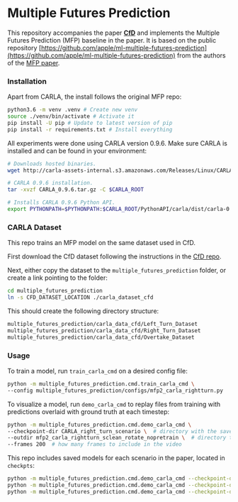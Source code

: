# Multiple Futures Prediction

This repository accompanies the paper [**CfD**]() and implements the Multiple Futures Prediction (MFP) baseline in the paper.
It is based on the public repository [https://github.com/apple/ml-multiple-futures-prediction](https://github.com/apple/ml-multiple-futures-prediction) from the authors of the [MFP paper](https://arxiv.org/abs/1911.00997).

### Installation

Apart from CARLA, the install follows the original MFP repo:
```sh
python3.6 -m venv .venv # Create new venv
source ./venv/bin/activate # Activate it
pip install -U pip # Update to latest version of pip
pip install -r requirements.txt # Install everything
```

All experiments were done using CARLA version 0.9.6. Make sure CARLA is installed and can be found in your environment:
```sh
# Downloads hosted binaries.
wget http://carla-assets-internal.s3.amazonaws.com/Releases/Linux/CARLA_0.9.6.tar.gz

# CARLA 0.9.6 installation.
tar -xvzf CARLA_0.9.6.tar.gz -C $CARLA_ROOT

# Installs CARLA 0.9.6 Python API.
export PYTHONPATH=$PYTHONPATH:$CARLA_ROOT/PythonAPI/carla/dist/carla-0.9.6-py3.5-linux-x86_64.egg
```

### CARLA Dataset

This repo trains an MFP model on the same dataset used in CfD.

First download the CfD dataset following the instructions in the [CfD repo]().

Next, either copy the dataset to the `multiple_futures_prediction` folder, or create a link pointing to the folder:
```sh
cd multiple_futures_prediction
ln -s CFD_DATASET_LOCATION ./carla_dataset_cfd
```

This should create the following directory structure:
```sh
multiple_futures_prediction/carla_data_cfd/Left_Turn_Dataset
multiple_futures_prediction/carla_data_cfd/Right_Turn_Dataset
multiple_futures_prediction/carla_data_cfd/Overtake_Dataset
```

### Usage 

To train a model, run `train_carla_cmd` on a desired config file:
```sh
python -m multiple_futures_prediction.cmd.train_carla_cmd \
--config multiple_futures_prediction/configs/mfp2_carla_rightturn.py
```

To visualize a model, run `demo_carla_cmd` to replay files from training with predictions overlaid with ground truth at each timestep:
```sh
python -m multiple_futures_prediction.cmd.demo_carla_cmd \
--checkpoint-dir CARLA_right_turn_scenario \  # directory with the saved model checkpoint
--outdir mfp2_carla_rightturn_sclean_rotate_nopretrain \  # directory to write the images and video to
--frames 200  # how many frames to include in the video
```

This repo includes saved models for each scenario in the paper, located in `checkpts`:
```sh
python -m multiple_futures_prediction.cmd.demo_carla_cmd --checkpoint-dir CARLA_left_turn_scenario --outdir mfp_carla_leftturn --frames 200
python -m multiple_futures_prediction.cmd.demo_carla_cmd --checkpoint-dir CARLA_right_turn_scenario --outdir mfp_carla_rightturn --frames 200
python -m multiple_futures_prediction.cmd.demo_carla_cmd --checkpoint-dir CARLA_overtake_scenario --outdir mfp_carla_overtake --frames 200
```
